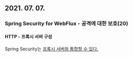 ## 2021. 07. 07.

### Spring Security for WebFlux - 공격에 대한 보호(20)

#### HTTP - 프록시 서버 구성

Spring Security는 [프록시 서버와 통합할 수 있다.][security-proxy-server]



[security-proxy-server]: https://docs.spring.io/spring-security/site/docs/5.4.1/reference/html5/#http-proxy-server